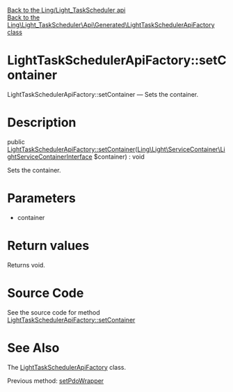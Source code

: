 [Back to the Ling/Light_TaskScheduler api](https://github.com/lingtalfi/Light_TaskScheduler/blob/master/doc/api/Ling/Light_TaskScheduler.md)<br>
[Back to the Ling\Light_TaskScheduler\Api\Generated\LightTaskSchedulerApiFactory class](https://github.com/lingtalfi/Light_TaskScheduler/blob/master/doc/api/Ling/Light_TaskScheduler/Api/Generated/LightTaskSchedulerApiFactory.md)


LightTaskSchedulerApiFactory::setContainer
================



LightTaskSchedulerApiFactory::setContainer — Sets the container.




Description
================


public [LightTaskSchedulerApiFactory::setContainer](https://github.com/lingtalfi/Light_TaskScheduler/blob/master/doc/api/Ling/Light_TaskScheduler/Api/Generated/LightTaskSchedulerApiFactory/setContainer.md)([Ling\Light\ServiceContainer\LightServiceContainerInterface](https://github.com/lingtalfi/Light/blob/master/doc/api/Ling/Light/ServiceContainer/LightServiceContainerInterface.md) $container) : void




Sets the container.




Parameters
================


- container

    


Return values
================

Returns void.








Source Code
===========
See the source code for method [LightTaskSchedulerApiFactory::setContainer](https://github.com/lingtalfi/Light_TaskScheduler/blob/master/Api/Generated/LightTaskSchedulerApiFactory.php#L78-L81)


See Also
================

The [LightTaskSchedulerApiFactory](https://github.com/lingtalfi/Light_TaskScheduler/blob/master/doc/api/Ling/Light_TaskScheduler/Api/Generated/LightTaskSchedulerApiFactory.md) class.

Previous method: [setPdoWrapper](https://github.com/lingtalfi/Light_TaskScheduler/blob/master/doc/api/Ling/Light_TaskScheduler/Api/Generated/LightTaskSchedulerApiFactory/setPdoWrapper.md)<br>

